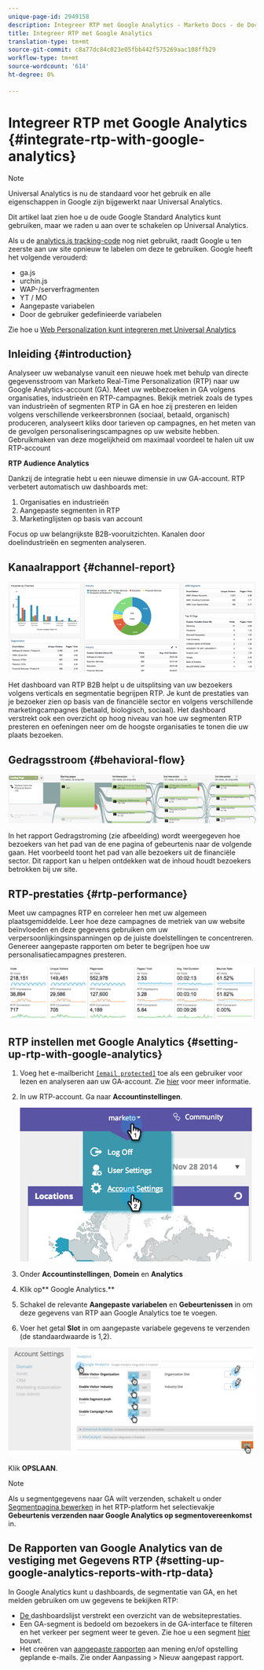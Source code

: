 ```yaml
---
unique-page-id: 2949158
description: Integreer RTP met Google Analytics - Marketo Docs - de Documentatie van het Product
title: Integreer RTP met Google Analytics
translation-type: tm+mt
source-git-commit: c8a77dc84c023e05fbb442f575269aac108ffb29
workflow-type: tm+mt
source-wordcount: '614'
ht-degree: 0%

---
```



# Integreer RTP met Google Analytics {#integrate-rtp-with-google-analytics}

>[!NOTE]
>
>Universal Analytics is nu de standaard voor het gebruik en alle eigenschappen in Google zijn bijgewerkt naar Universal Analytics.
>
>Dit artikel laat zien hoe u de oude Google Standard Analytics kunt gebruiken, maar we raden u aan over te schakelen op Universal Analytics.
>
>Als u de [analytics.js tracking-code](https://developers.google.com/analytics/devguides/collection/analyticsjs/) nog niet gebruikt, raadt Google u ten zeerste aan uw site opnieuw te labelen om deze te gebruiken. Google heeft het volgende verouderd:
>
>* ga.js
>* urchin.js
>* WAP-/serverfragmenten
>* YT / MO
>* Aangepaste variabelen
>* Door de gebruiker gedefinieerde variabelen

>
>
Zie hoe u [Web Personalization kunt integreren met Universal Analytics](integrate-rtp-with-google-universal-analytics.md)

## Inleiding {#introduction}

Analyseer uw webanalyse vanuit een nieuwe hoek met behulp van directe gegevensstroom van Marketo Real-Time Personalization (RTP) naar uw Google Analytics-account (GA). Meet uw webbezoeken in GA volgens organisaties, industrieën en RTP-campagnes. Bekijk metriek zoals de types van industrieën of segmenten RTP in GA en hoe zij presteren en leiden volgens verschillende verkeersbronnen (sociaal, betaald, organisch) produceren, analyseert kliks door tarieven op campagnes, en het meten van de gevolgen personaliseringscampagnes op uw website hebben. Gebruikmaken van deze mogelijkheid om maximaal voordeel te halen uit uw RTP-account

**RTP Audience Analytics**

Dankzij de integratie hebt u een nieuwe dimensie in uw GA-account. RTP verbetert automatisch uw dashboards met:

1. Organisaties en industrieën
1. Aangepaste segmenten in RTP
1. Marketinglijsten op basis van account

Focus op uw belangrijkste B2B-vooruitzichten. Kanalen door doelindustrieën en segmenten analyseren.

## Kanaalrapport {#channel-report}

![](assets/image2014-11-28-16-3a39-3a28.png)

Het dashboard van RTP B2B helpt u de uitsplitsing van uw bezoekers volgens verticals en segmentatie begrijpen RTP. Je kunt de prestaties van je bezoeker zien op basis van de financiële sector en volgens verschillende marketingcampagnes (betaald, biologisch, sociaal). Het dashboard verstrekt ook een overzicht op hoog niveau van hoe uw segmenten RTP presteren en oefeningen neer om de hoogste organisaties te tonen die uw plaats bezoeken.

## Gedragsstroom {#behavioral-flow}

![](assets/image2014-11-28-16-3a40-3a43.png)

In het rapport Gedragstroming (zie afbeelding) wordt weergegeven hoe bezoekers van het pad van de ene pagina of gebeurtenis naar de volgende gaan. Het voorbeeld toont het pad van alle bezoekers uit de financiële sector. Dit rapport kan u helpen ontdekken wat de inhoud houdt bezoekers betrokken bij uw site.

## RTP-prestaties {#rtp-performance}

Meet uw campagnes RTP en correleer hen met uw algemeen plaatsgemiddelde. Leer hoe deze campagnes de metriek van uw website beïnvloeden en deze gegevens gebruiken om uw verpersoonlijkingsinspanningen op de juiste doelstellingen te concentreren. Genereer aangepaste rapporten om beter te begrijpen hoe uw personalisatiecampagnes presteren.

![](assets/image2014-11-28-16-3a47-3a0.png)

## RTP instellen met Google Analytics {#setting-up-rtp-with-google-analytics}

1. Voeg het e-mailbericht [`[email protected]`](http://docs.marketo.com/cdn-cgi/l/email-protection#0674727628616734466b67746d6372692865696b) toe als een gebruiker voor lezen en analyseren aan uw GA-account. Zie [hier](https://support.google.com/analytics/answer/2884495?hl=en) voor meer informatie.
1. In uw RTP-account. Ga naar **Accountinstellingen**.

   ![](assets/image2014-11-28-16-3a54-3a40.png)

1. Onder **Accountinstellingen**, **Domein** en **Analytics**
1. Klik op** Google Analytics.**
1. Schakel de relevante **Aangepaste variabelen** en **Gebeurtenissen** in om deze gegevens van RTP aan Google Analytics toe te voegen.
1. Voer het getal **Slot** in om aangepaste variabele gegevens te verzenden (de standaardwaarde is 1,2).

![](assets/image2014-11-28-17-3a0-3a17.png)

Klik **OPSLAAN**.

>[!NOTE]
>
>Als u segmentgegevens naar GA wilt verzenden, schakelt u onder [Segmentpagina bewerken](/help/marketo/product-docs/web-personalization/using-web-segments/create-a-basic-web-segment.md) in het RTP-platform het selectievakje **Gebeurtenis verzenden naar Google Analytics op segmentovereenkomst** in.

## De Rapporten van Google Analytics van de vestiging met Gegevens RTP {#setting-up-google-analytics-reports-with-rtp-data}

In Google Analytics kunt u dashboards, de segmentatie van GA, en het melden gebruiken om uw gegevens te bekijken RTP:

* [De ](https://support.google.com/analytics/answer/1068216?hl=en) dashboardslijst verstrekt een overzicht van de websiteprestaties.
* Een GA-segment is bedoeld om bezoekers in de GA-interface te filteren en het verkeer per segment weer te geven. Zie hoe u een segment [hier](https://support.google.com/analytics/answer/3124493?hl=en) bouwt.
* Het creëren van [aangepaste rapporten](https://support.google.com/analytics/answer/1033013?hl=en) aan mening en/of opstelling geplande e-mails. Zie onder Aanpassing > Nieuw aangepast rapport.
